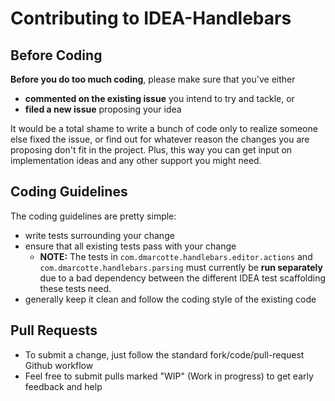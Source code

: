 # Contributing to IDEA-Handlebars

## Before Coding
**Before you do too much coding**, please make sure that you've either
* **commented on the existing issue** you intend to try and tackle, or
* **filed a new issue** proposing your idea

It would be a total shame to write a bunch of code only to realize someone else fixed the issue, or find out for whatever reason the changes you are proposing don't fit in the project.  Plus, this way you can get input on implementation ideas and any other support you might need.

## Coding Guidelines

The coding guidelines are pretty simple:

* write tests surrounding your change
* ensure that all existing tests pass with your change
    * **NOTE:** The tests in `com.dmarcotte.handlebars.editor.actions` and `com.dmarcotte.handlebars.parsing` must currently be **run separately** due to a bad dependency between the different IDEA test scaffolding these tests need.
* generally keep it clean and follow the coding style of the existing code

## Pull Requests

* To submit a change, just follow the standard fork/code/pull-request Github workflow
* Feel free to submit pulls marked "WIP" (Work in progress) to get early feedback and help

